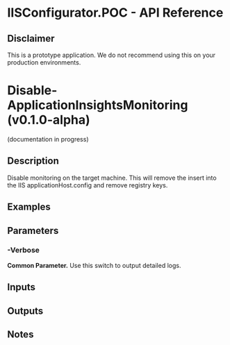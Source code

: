 # IISConfigurator.POC - API Reference

## Disclaimer
This is a prototype application. 
We do not recommend using this on your production environments.

# Disable-ApplicationInsightsMonitoring (v0.1.0-alpha)

(documentation in progress)


## Description

Disable monitoring on the target machine.
This will remove the insert into the IIS applicationHost.config and remove registry keys.


## Examples

## Parameters 

### -Verbose
**Common Parameter.** Use this switch to output detailed logs.

## Inputs

## Outputs

## Notes
